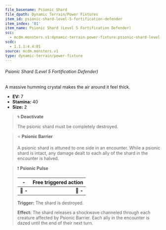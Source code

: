 ```yaml
---
file_basename: Psionic Shard
file_dpath: Dynamic Terrain/Power Fixtures
item_id: psionic-shard-level-5-fortification-defender
item_index: '01'
item_name: Psionic Shard (Level 5 Fortification Defender)
scc:
  - mcdm.monsters.v1:dynamic-terrain.power-fixture:psionic-shard-level-5-fortification-defender
scdc:
  - 1.1.1:4.4:01
source: mcdm.monsters.v1
type: dynamic-terrain/power-fixture
---
```


###### Psionic Shard (Level 5 Fortification Defender)

A massive humming crystal makes the air around it feel thick.

- **EV:** 7
- **Stamina:** 40
- **Size:** 2

<!-- -->
> 🌀 **Deactivate**
>
> The psionic shard must be completely destroyed.

<!-- -->
> ⭐️ **Psionic Barrier**
>
> A psionic shard is attuned to one side in an encounter. While a psionic shard is intact, any damage dealt to each ally of the shard in the encounter is halved.

<!-- -->
> ❗️ **Psionic Pulse**
>
> | **-**    | **Free triggered action** |
> | -------- | ------------------------: |
> | **📏 -** |                  **🎯 -** |
>
> **Trigger:** The shard is destroyed.
>
> **Effect:** The shard releases a shockwave channeled through each creature affected by Psionic Barrier. Each ally in the encounter is dazed until the end of their next turn.
